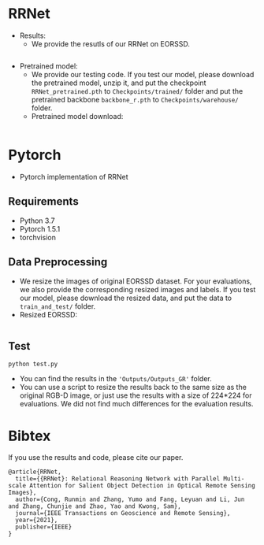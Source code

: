 # RRNet
* Results:
  - We provide the resutls of our RRNet on EORSSD. 
```
```
* Pretrained model:
  - We provide our testing code. If you test our model, please download the pretrained model, unzip it, and put the checkpoint `RRNet_pretrained.pth` to `Checkpoints/trained/` folder 
  and put the pretrained backbone `backbone_r.pth` to `Checkpoints/warehouse/` folder.
  - Pretrained model download:
```

```

# Pytorch
* Pytorch implementation of RRNet

## Requirements

* Python 3.7
* Pytorch 1.5.1
* torchvision

## Data Preprocessing
* We resize the images of original EORSSD dataset. For your evaluations, we also provide the corresponding resized images and labels. 
If you test our model, please download the resized data, and put the data to `train_and_test/` folder.
* Resized EORSSD:
```
```

## Test
```
python test.py
```

* You can find the results in the `'Outputs/Outputs_GR'` folder.
* You can use a script to resize the results back to the same size as the original RGB-D image,  or just use the results with a size of 224*224 for evaluations. 
We did not find much differences for the evaluation results.

# Bibtex
If you use the results and code, please cite our paper.
```
@article{RRNet,
  title={{RRNet}: Relational Reasoning Network with Parallel Multi-scale Attention for Salient Object Detection in Optical Remote Sensing Images},
  author={Cong, Runmin and Zhang, Yumo and Fang, Leyuan and Li, Jun and Zhang, Chunjie and Zhao, Yao and Kwong, Sam},
  journal={IEEE Transactions on Geoscience and Remote Sensing},
  year={2021},
  publisher={IEEE}
}
```
